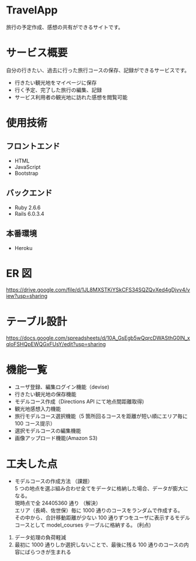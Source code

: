 # TravelApp

旅行の予定作成、感想の共有ができるサイトです。

# サービス概要

自分の行きたい、過去に行った旅行コースの保存、記録ができるサービスです。

- 行きたい観光地をマイページに保存
- 行く予定、完了した旅行の編集、記録
- サービス利用者の観光地に訪れた感想を閲覧可能

# 使用技術

## フロントエンド

- HTML
- JavaScript
- Bootstrap

## バックエンド

- Ruby 2.6.6
- Rails 6.0.3.4

## 本番環境

- Heroku

# ER 図

https://drive.google.com/file/d/1JL8MXSTKiYSkCFS34SQZQvXed4gDjvv4/view?usp=sharing

# テーブル設計

https://docs.google.com/spreadsheets/d/10A_GsEgb5wQqrcDWASthG0lN_xqloFSHQpEWQGxFUsY/edit?usp=sharing

# 機能一覧

- ユーザ登録、編集ログイン機能（devise)
- 行きたい観光地の保存機能
- モデルコース作成（Directions API にて地点間距離取得)
- 観光地感想入力機能
- 旅行モデルコース選択機能（5 箇所回るコースを距離が短い順にエリア毎に 100 コース提示）
- 選択モデルコースの編集機能
- 画像アップロード機能(Amazon S3)

# 工夫した点

- モデルコースの作成方法
  （課題）<br>
  5 つの地点を選ぶ組み合わせ全てをデータに格納した場合、データが膨大になる。<br>
  現時点で全 24405360 通り
  （解決）<br>
  エリア（長崎、佐世保）毎に 1000 通りのコースをランダムで作成する。<br>
  その中から、合計移動距離が少ない 100 通りずつをユーザに表示するモデルコースとして model_courses テーブルに格納する。
  (利点)<br>

1. データ処理の負荷軽減
2. 最初に 1000 通りしか選択しないことで、最後に残る 100 通りのコースの内容にばらつきが生まれる
